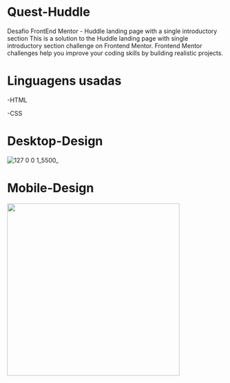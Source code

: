 # Quest-Huddle

Desafio FrontEnd Mentor - Huddle landing page with a single introductory section
This is a solution to the Huddle landing page with single introductory section challenge on Frontend Mentor. Frontend Mentor challenges help you improve your coding skills by building realistic projects.

# Linguagens usadas
-HTML 

-CSS

# Desktop-Design 

![127 0 0 1_5500_](https://user-images.githubusercontent.com/106699339/229649697-a81907fc-f4ee-4011-bfbd-399c94b3ed50.png)

# Mobile-Design

<img src="https://user-images.githubusercontent.com/106699339/229650241-43f9166a-1662-4a49-a66a-9dd271092ba7.png" width="400px"/>
